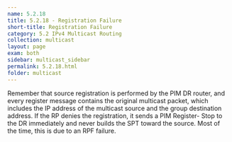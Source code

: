 ```yaml
---
name: 5.2.18
title: 5.2.18 - Registration Failure
short-title: Registration Failure
category: 5.2 IPv4 Multicast Routing
collection: multicast
layout: page
exam: both
sidebar: multicast_sidebar
permalink: 5.2.18.html
folder: multicast
---
```

Remember that source registration is performed by the PIM DR router, and every register message contains the original multicast packet, which includes the IP address of the multicast source and the group destination address. If the RP denies the registration, it sends a PIM Register- Stop to the DR immediately and never builds the SPT toward the source. Most of the time, this is due to an RPF failure.
